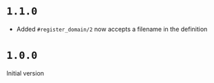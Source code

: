 # `1.1.0`

* Added `#register_domain/2` now accepts a filename in the definition

# `1.0.0`

Initial version
